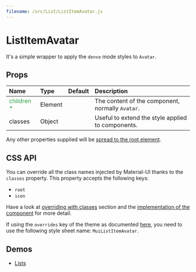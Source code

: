 ```yaml
---
filename: /src/List/ListItemAvatar.js
---
```


<!--- This documentation is automatically generated, do not try to edit it. -->

# ListItemAvatar

It's a simple wrapper to apply the `dense` mode styles to `Avatar`.

## Props

| Name | Type | Default | Description |
|:-----|:-----|:--------|:------------|
| <span style="color: #31a148">children *</span> | Element |  | The content of the component, normally `Avatar`. |
| classes | Object |  | Useful to extend the style applied to components. |

Any other properties supplied will be [spread to the root element](/customization/api#spread).

## CSS API

You can override all the class names injected by Material-UI thanks to the `classes` property.
This property accepts the following keys:
- `root`
- `icon`

Have a look at [overriding with classes](/customization/overrides#overriding-with-classes) section
and the [implementation of the component](https://github.com/callemall/material-ui/tree/v1-beta/src/List/ListItemAvatar.js)
for more detail.

If using the `overrides` key of the theme as documented
[here](/customization/themes#customizing-all-instances-of-a-component-type),
you need to use the following style sheet name: `MuiListItemAvatar`.

## Demos

- [Lists](/demos/lists)

